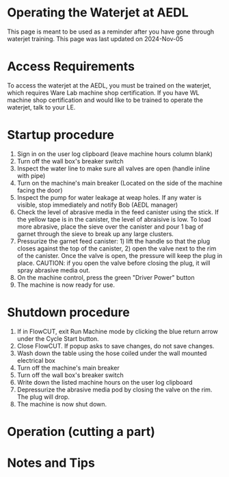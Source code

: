 
# Operating the Waterjet at AEDL
This page is meant to be used as a reminder after you have gone through waterjet training. 
This page was last updated on 2024-Nov-05

# Access Requirements
To access the waterjet at the AEDL, you must be trained on the waterjet, which requires Ware Lab machine shop certification. If you have WL machine shop certification and would like to be trained to operate the waterjet, talk to your LE.

# Startup procedure
1. Sign in on the user log clipboard (leave machine hours column blank)
2. Turn off the wall box's breaker switch
3. Inspect the water line to make sure all valves are open (handle inline with pipe)
4. Turn on the machine's main breaker (Located on the side of the machine facing the door)
4. Inspect the pump for water leakage at weap holes. If any water is visible, stop immediately and notify Bob (AEDL manager)
5. Check the level of abrasive media in the feed canister using the stick. If the yellow tape is in the canister, the level of abraisive is low. To load more abrasive, place the sieve over the canister and pour 1 bag of garnet through the sieve to break up any large clusters.
6. Pressurize the garnet feed canister: 1) lift the handle so that the plug closes against the top of the canister, 2) open the valve next to the rim of the canister. Once the valve is open, the pressure will keep the plug in place. CAUTION: if you open the valve before closing the plug, it will spray abrasive media out.
7. On the machine control, press the green "Driver Power" button
8. The machine is now ready for use.

# Shutdown procedure
1. If in FlowCUT, exit Run Machine mode by clicking the blue return arrow under the Cycle Start button.
2. Close FlowCUT. If popup asks to save changes, do not save changes.
3. Wash down the table using the hose coiled under the wall mounted electrical box
4. Turn off the machine's main breaker
5. Turn off the wall box's breaker switch 
6. Write down the listed machine hours on the user log clipboard
7. Depressurize the abrasive media pod by closing the valve on the rim. The plug will drop.
8. The machine is now shut down.

# Operation (cutting a part)



# Notes and Tips

